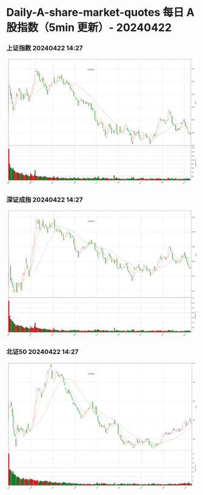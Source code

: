 
# Daily-A-share-market-quotes 每日 A 股指数（5min 更新）- 20240422

### 上证指数 20240422 14:27
![](./fig/2024/4/20240422-sh000001.png)

### 深证成指 20240422 14:27
![](./fig/2024/4/20240422-sz399001.png)

### 北证50 20240422 14:27
![](./fig/2024/4/20240422-bj899050.png)

